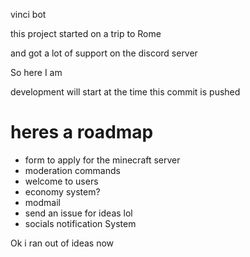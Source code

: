 vinci bot

this project started on a trip to Rome

and got a lot of support on the discord server

So here I am

development will start at the time this commit is pushed

# heres a roadmap

- form to apply for the minecraft server
- moderation commands
- welcome to users
- economy system?
- modmail
- send an issue for ideas lol
- socials notification System

Ok i ran out of ideas now
